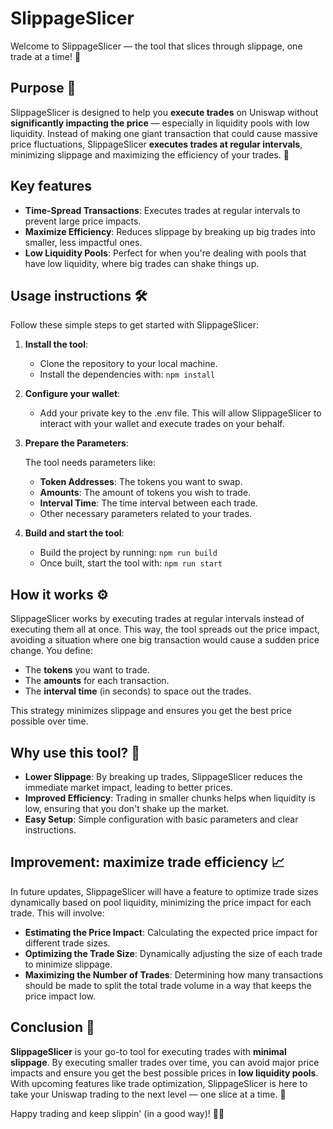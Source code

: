 # SlippageSlicer

Welcome to SlippageSlicer — the tool that slices through slippage, one trade at a time! 🍰

## Purpose 🎯

SlippageSlicer is designed to help you **execute trades** on Uniswap without **significantly impacting the price** — especially in liquidity pools with low liquidity. Instead of making one giant transaction that could cause massive price fluctuations, SlippageSlicer **executes trades at regular intervals**, minimizing slippage and maximizing the efficiency of your trades. 🚀

## Key features

- **Time-Spread Transactions**: Executes trades at regular intervals to prevent large price impacts.
- **Maximize Efficiency**: Reduces slippage by breaking up big trades into smaller, less impactful ones.
- **Low Liquidity Pools**: Perfect for when you're dealing with pools that have low liquidity, where big trades can shake things up.

## Usage instructions 🛠️

Follow these simple steps to get started with SlippageSlicer:

1. **Install the tool**:

   - Clone the repository to your local machine.
   - Install the dependencies with: `npm install`

2. **Configure your wallet**:

   - Add your private key to the .env file. This will allow SlippageSlicer to interact with your wallet and execute trades on your behalf.

3. **Prepare the Parameters**:

   The tool needs parameters like:

   - **Token Addresses**: The tokens you want to swap.
   - **Amounts**: The amount of tokens you wish to trade.
   - **Interval Time**: The time interval between each trade.
   - Other necessary parameters related to your trades.

4. **Build and start the tool**:

   - Build the project by running: `npm run build`
   - Once built, start the tool with: `npm run start`

## How it works ⚙️

SlippageSlicer works by executing trades at regular intervals instead of executing them all at once. This way, the tool spreads out the price impact, avoiding a situation where one big transaction would cause a sudden price change. You define:

- The **tokens** you want to trade.
- The **amounts** for each transaction.
- The **interval time** (in seconds) to space out the trades.

This strategy minimizes slippage and ensures you get the best price possible over time.

## Why use this tool? 🤔

- **Lower Slippage**: By breaking up trades, SlippageSlicer reduces the immediate market impact, leading to better prices.
- **Improved Efficiency**: Trading in smaller chunks helps when liquidity is low, ensuring that you don't shake up the market.
- **Easy Setup**: Simple configuration with basic parameters and clear instructions.

## Improvement: maximize trade efficiency 📈

In future updates, SlippageSlicer will have a feature to optimize trade sizes dynamically based on pool liquidity, minimizing the price impact for each trade. This will involve:

- **Estimating the Price Impact**: Calculating the expected price impact for different trade sizes.
- **Optimizing the Trade Size**: Dynamically adjusting the size of each trade to minimize slippage.
- **Maximizing the Number of Trades**: Determining how many transactions should be made to split the total trade volume in a way that keeps the price impact low.

## Conclusion 🏁

**SlippageSlicer** is your go-to tool for executing trades with **minimal slippage**. By executing smaller trades over time, you can avoid major price impacts and ensure you get the best possible prices in **low liquidity pools**. With upcoming features like trade optimization, SlippageSlicer is here to take your Uniswap trading to the next level — one slice at a time. 🎉

Happy trading and keep slippin' (in a good way)! 🕺💃

